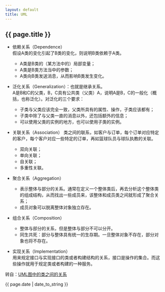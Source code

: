 ```yaml
---
layout: default
title: UML
---
```


## {{ page.title }}  
- 依赖关系（Dependence）  
	假设A类的变化引起了B类的变化，则说明B类依赖于A类。
	- A类是B类的（某方法中的）局部变量；
	- A类是B类方法当中的参数；
	- A类向B类发送消息，从而影响B类发生变化。  

- 泛化关系（Generalization）：也就是继承关系。  
	A是B和C的父类，B，C具有公共类（父类）A，说明A是B，C的一般化（概括，也称泛化）。对泛化的三个要求：  
	- 子类与父类应该完全一致，父类所具有的属性、操作，子类应该都有；
	- 子类中除了与父类一直的消息以外，还包括额外的信息；
	- 可以使用父类的实例的地方，也可以使用子类的实例。  

- 关联关系（Association）
	类之间的联系，如客户与订单，每个订单对应特定的客户，每个客户对应一些特定的订单，再如篮球队员与球队执教的关联。  
	- 双向关联；
	- 单向关联；
	- 自关联；
	- 多重性关联。  

- 聚合关系（Aggregation）
	- 表示整体与部分的关系。通常在定义一个整体类后，再去分析这个整体类的组成结构，从而找出一些成员来，该整体和成员类之间就形成了聚合关系；
	- 成员对象可以脱离整体对象独立存在。  

- 组合关系（Composition）
	- 整体与部分的关系，但是整体与部分不可以分开。
	- 同生共死：部分与整体具有统一的生存期。一旦整体对象不存在，部分对象也将不存在。  
	
- 实现关系（Implementation）  
	用来规定接口与实现接口的类或者构建结构的关系，接口是操作的集合。而这些操作就用于规定类或者构建的一种服务。

转自：[UML图中的类之间的关系](http://blog.csdn.net/hguisu/article/details/7609483)




{{ page.date | date_to_string }}